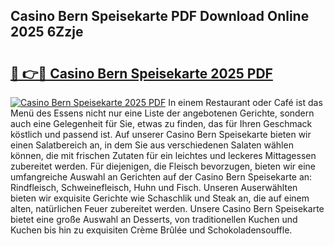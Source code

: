 ## Casino Bern Speisekarte PDF Download Online 2025 6Zzje

# <h2><a href="http://gc8rf7.nevu.top/?p=Casino+Bern+Speisekarte">🔗 👉🔴 Casino Bern Speisekarte 2025 PDF</a></h2>

[![Casino Bern Speisekarte 2025 PDF](https://i.imgur.com/dBaPXMq.png)](http://gc8rf7.nevu.top/?p=Casino+Bern+Speisekarte)
In einem Restaurant oder Café ist das Menü des Essens nicht nur eine Liste der angebotenen Gerichte, sondern auch eine Gelegenheit für Sie, etwas zu finden, das für Ihren Geschmack köstlich und passend ist. Auf unserer Casino Bern Speisekarte bieten wir einen Salatbereich an, in dem Sie aus verschiedenen Salaten wählen können, die mit frischen Zutaten für ein leichtes und leckeres Mittagessen zubereitet werden. Für diejenigen, die Fleisch bevorzugen, bieten wir eine umfangreiche Auswahl an Gerichten auf der Casino Bern Speisekarte an: Rindfleisch, Schweinefleisch, Huhn und Fisch. Unseren Auserwählten bieten wir exquisite Gerichte wie Schaschlik und Steak an, die auf einem alten, natürlichen Feuer zubereitet werden. Unsere Casino Bern Speisekarte bietet eine große Auswahl an Desserts, von traditionellen Kuchen und Kuchen bis hin zu exquisiten Crème Brûlée und Schokoladensouffle.
